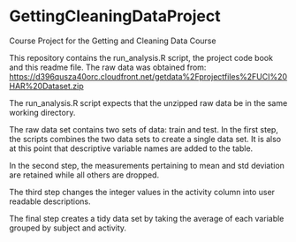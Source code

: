 # GettingCleaningDataProject
Course Project for the Getting and Cleaning Data Course

This repository contains the run_analysis.R script, the project code book and this readme file.
The raw data was obtained from:
https://d396qusza40orc.cloudfront.net/getdata%2Fprojectfiles%2FUCI%20HAR%20Dataset.zip 

The run_analysis.R script expects that the unzipped raw data be in the same working directory.

The raw data set contains two sets of data: train and test.
In the first step, the scripts combines the two data sets to create a single data set. 
It is also at this point that descriptive variable names are added to the table.

In the second step, the measurements pertaining to mean and std deviation are retained while all others are dropped.

The third step changes the integer values in the activity column into user readable descriptions.

The final step creates a tidy data set by taking the average of each variable grouped by subject and activity.
